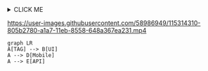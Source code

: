 <details><summary>CLICK ME</summary>
<p>

#### We can hide anything, even code!

    ```ruby
      puts "Hello World"
    ```

</p>
</details>


https://user-images.githubusercontent.com/58986949/115314310-805b2780-a1a7-11eb-8558-648a367ea231.mp4

```mermaid
graph LR
A[TAG] --> B[UI]
A --> D[Mobile]
A --> E[API]
```